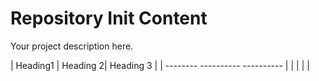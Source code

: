 Repository Init Content
=======================

Your project description here.


| Heading1 | Heading 2| Heading 3 |
| --------  ---------- ---------- |
|
|
|
|
